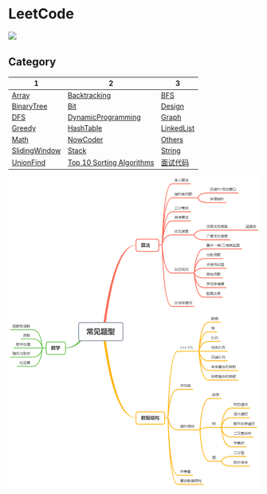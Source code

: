 # LeetCode


![](https://img.shields.io/badge/LeetCode-C%2B%2B-yellow)

## Category

| 1 | 2 | 3 |
| ----------------------------------------------------------- | ---- | ---- |
| [Array](./Array) | [Backtracking](./Backtracking) | [BFS](./BFS) |
| [BinaryTree](./BinaryTree) | [Bit](./Bit) | [Design](./Design) |
| [DFS](./DFS) | [DynamicProgramming](./DynamicProgramming) | [Graph](./Graph) |
| [Greedy](./Greedy) | [HashTable](./HashTable) |                                  [LinkedList](./LinkedList)|
| [Math](./Math) | [NowCoder](./NowCoder) | [Others](./Others) |
| [SlidingWindow](./SlidingWindow) | [Stack](./Stack) | [String](./String) |
| [UnionFind](./UnionFind) | [Top 10 Sorting Algorithms](./Top10SortAlgo) | [面试代码](./InterviewCode) |

<img src="./Others/overview.png" alt="overview" style="zoom: 80%;" />

